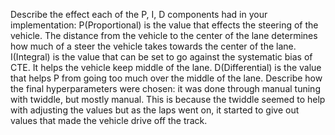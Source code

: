 Describe the effect each of the P, I, D components had in your implementation: 
	P(Proportional) is the value that effects the steering of the vehicle. The distance from the vehicle to the center of the lane determines how much of a steer the vehicle takes towards the center of the lane. I(Integral) is the value that can be set to go against the systematic bias of CTE. It helps the vehicle keep middle of the lane. D(Differential) is the value that helps P from going too much over the middle of the lane.
Describe how the final hyperparameters were chosen: 
	it was done through manual tuning with twiddle, but mostly manual. This is because the twiddle seemed to help with adjusting the values but as the laps went on, it started to give out values that made the vehicle drive off the track.